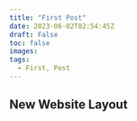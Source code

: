 ```yaml
---
title: "First Post"
date: 2023-06-02T02:54:45Z
draft: False
toc: false
images:
tags:
  - First, Post
---
```


## New Website Layout
